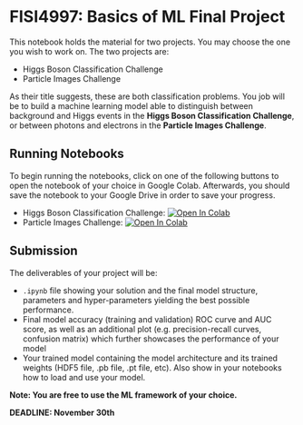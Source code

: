 <!-- ![DeepLearn Banner](DeepLearn2024.png) -->

# FISI4997: Basics of ML Final Project

This notebook holds the material for two projects. You may choose the one you wish to work on. The two projects are:

* Higgs Boson Classification Challenge
* Particle Images Challenge

As their title suggests, these are both classification problems. You job will be to build a machine learning model able to distinguish between background and Higgs events in the **Higgs Boson Classification Challenge**, or between photons and electrons in the **Particle Images Challenge**.

## Running Notebooks

To begin running the notebooks, click on one of the following buttons to open the notebook of your choice in Google Colab. Afterwards, you should save the notebook to your Google Drive in order to save your progress.

* Higgs Boson Classification Challenge: [![Open In Colab](https://colab.research.google.com/assets/colab-badge.svg)](https://colab.research.google.com/github/roy-cruz/FISI4997-MLBasicsProj/blob/main/HiggsBosonClassificationChallenge/higgs_classification.ipynb)
* Particle Images Challenge: [![Open In Colab](https://colab.research.google.com/assets/colab-badge.svg)](https://colab.research.google.com/github/roy-cruz/FISI4997-MLBasicsProj/blob/main/ParticleImagesChallenge/ParticleImages.ipynb)

## Submission 

The deliverables of your project will be:

* `.ipynb` file showing your solution and the final model structure, parameters and hyper-parameters yielding the best possible performance.
* Final model accuracy (training and validation) ROC curve and AUC score, as well as an additional plot (e.g. precision-recall curves, confusion matrix) which further showcases the performance of your model 
* Your trained model containing the model architecture and its trained weights (HDF5 file, .pb file, .pt file, etc). Also show in your notebooks how to load and use your model.

**Note: You are free to use the ML framework of your choice.**

**DEADLINE: November 30th**

